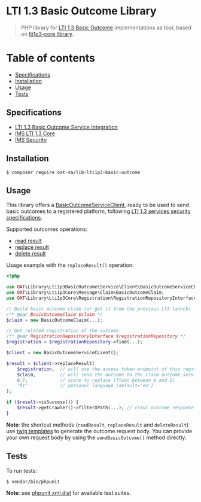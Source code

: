 # LTI 1.3 Basic Outcome Library

> PHP library for [LTI 1.3 Basic Outcome](https://www.imsglobal.org/spec/lti-bo/v1p1) implementations as tool, based on [lti1p3-core library](https://github.com/oat-sa/lib-lti1p3-core).

# Table of contents

- [Specifications](#specifications)
- [Installation](#installation)
- [Usage](#usage)
- [Tests](#tests)

## Specifications

- [LTI 1.3 Basic Outcome Service Integration](https://www.imsglobal.org/spec/lti-bo/v1p1#integration-with-lti-1-3)
- [IMS LTI 1.3 Core](http://www.imsglobal.org/spec/lti/v1p3)
- [IMS Security](https://www.imsglobal.org/spec/security/v1p0)

## Installation

```console
$ composer require oat-sa/lib-lti1p3-basic-outcome
```

## Usage

This library offers a [BasicOutcomeServiceClient](src/Service/Client/BasicOutcomeServiceClient.php), ready to be used to send basic outcomes to a registered platform, following [LTI 1.3 services security specifications](https://www.imsglobal.org/spec/security/v1p0/#securing_web_services).

Supported outcomes operations:
- [read result](https://www.imsglobal.org/spec/lti-bo/v1p1#readresult)
- [replace result](https://www.imsglobal.org/spec/lti-bo/v1p1#replaceresult)
- [delete result](https://www.imsglobal.org/spec/lti-bo/v1p1#deleteresult)

Usage example with the `replaceResult()` operation:
```php
<?php

use OAT\Library\Lti1p3BasicOutcome\Service\Client\BasicOutcomeServiceCLient;
use OAT\Library\Lti1p3Core\Message\Claim\BasicOutcomeClaim;
use OAT\Library\Lti1p3Core\Registration\RegistrationRepositoryInterface;

// Build basic outcome claim (or get it from the previous LTI launch)
/** @var BasicOutcomeClaim $claim */
$claim = new BasicOutcomeClaim(...);

// Get related registration of the outcome
/** @var RegistrationRepositoryInterface $registrationRepository */
$registration = $registrationRepository->find(...);

$client = new BasicOutcomeServiceCLient();

$result = $client->replaceResult(
    $registration,  // will use the access token endpoint of this registration's platform
    $claim,         // will send the outcome to the claim outcome service url
    0.7,            // score to replace (float between 0 and 1)
    'fr'            // optional language (default='en')
);

if ($result->isSuccess()) {
    $result->getCrawler()->filterXPath(...); // crawl outcome response
}
```

**Note**: the shortcut methods (`readResult`, `replaceResult` and `deleteResult`) use [twig templates](templates) to generate the outcome request body.
You can provide your own request body by using the `sendBasicOutcome()` method directly.

## Tests

To run tests:

```console
$ vendor/bin/phpunit
```
**Note**: see [phpunit.xml.dist](phpunit.xml.dist) for available test suites.